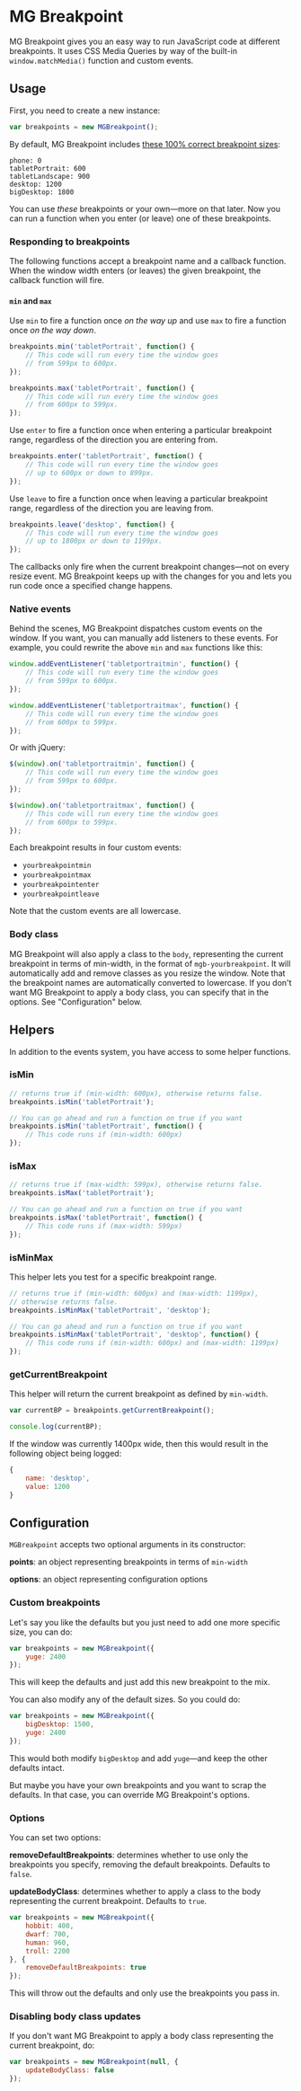 # MG Breakpoint

MG Breakpoint gives you an easy way to run JavaScript code at different breakpoints. It uses CSS Media Queries by way of the built-in `window.matchMedia()` function and custom events.

## Usage

First, you need to create a new instance:

```js
var breakpoints = new MGBreakpoint();
```

By default, MG Breakpoint includes [these 100% correct breakpoint sizes](https://medium.freecodecamp.org/the-100-correct-way-to-do-css-breakpoints-88d6a5ba1862):

```
phone: 0
tabletPortrait: 600
tabletLandscape: 900
desktop: 1200
bigDesktop: 1800
```

You can use _these_ breakpoints or your own—more on that later. Now you can run a function when you enter (or leave) one of these breakpoints.

### Responding to breakpoints

The following functions accept a breakpoint name and a callback function. When the window width enters (or leaves) the given breakpoint, the callback function will fire.

#### `min` and `max`

Use `min` to fire a function once _on the way up_ and use `max` to fire a function once _on the way down_.

```js
breakpoints.min('tabletPortrait', function() {
    // This code will run every time the window goes
    // from 599px to 600px.
});

breakpoints.max('tabletPortrait', function() {
    // This code will run every time the window goes
    // from 600px to 599px.
});
```

Use `enter` to fire a function once when entering a particular breakpoint range, regardless of the direction you are entering from.

```js
breakpoints.enter('tabletPortrait', function() {
    // This code will run every time the window goes
    // up to 600px or down to 899px.
});
```

Use `leave` to fire a function once when leaving a particular breakpoint range, regardless of the direction you are leaving from.

```js
breakpoints.leave('desktop', function() {
    // This code will run every time the window goes
    // up to 1800px or down to 1199px.
});
```

The callbacks only fire when the current breakpoint changes—not on every resize event. MG Breakpoint keeps up with the changes for you and lets you run code once a specified change happens.

### Native events

Behind the scenes, MG Breakpoint dispatches custom events on the window. If you want, you can manually add listeners to these events. For example, you could rewrite the above `min` and `max` functions like this:

```js
window.addEventListener('tabletportraitmin', function() {
    // This code will run every time the window goes
    // from 599px to 600px.
});

window.addEventListener('tabletportraitmax', function() {
    // This code will run every time the window goes
    // from 600px to 599px.
});
```

Or with jQuery:

```js
$(window).on('tabletportraitmin', function() {
    // This code will run every time the window goes
    // from 599px to 600px.
});

$(window).on('tabletportraitmax', function() {
    // This code will run every time the window goes
    // from 600px to 599px.
});
```

Each breakpoint results in four custom events:

- `yourbreakpointmin`
- `yourbreakpointmax`
- `yourbreakpointenter`
- `yourbreakpointleave`

Note that the custom events are all lowercase.

### Body class

MG Breakpoint will also apply a class to the `body`, representing the current breakpoint in terms of min-width, in the format of `mgb-yourbreakpoint`. It will automatically add and remove classes as you resize the window. Note that the breakpoint names are automatically converted to lowercase. If you don't want MG Breakpoint to apply a body class, you can specify that in the options. See "Configuration" below.

## Helpers

 In addition to the events system, you have access to some helper functions.

### isMin

```js
// returns true if (min-width: 600px), otherwise returns false.
breakpoints.isMin('tabletPortrait');

// You can go ahead and run a function on true if you want
breakpoints.isMin('tabletPortrait', function() {
    // This code runs if (min-width: 600px)
});
```

### isMax

```js
// returns true if (max-width: 599px), otherwise returns false.
breakpoints.isMax('tabletPortrait');

// You can go ahead and run a function on true if you want
breakpoints.isMax('tabletPortrait', function() {
    // This code runs if (max-width: 599px)
});
```

### isMinMax

This helper lets you test for a specific breakpoint range.

```js
// returns true if (min-width: 600px) and (max-width: 1199px),
// otherwise returns false.
breakpoints.isMinMax('tabletPortrait', 'desktop');

// You can go ahead and run a function on true if you want
breakpoints.isMinMax('tabletPortrait', 'desktop', function() {
    // This code runs if (min-width: 600px) and (max-width: 1199px)
});
```

### getCurrentBreakpoint

This helper will return the current breakpoint as defined by `min-width`.

```js
var currentBP = breakpoints.getCurrentBreakpoint();

console.log(currentBP);
```

If the window was currently 1400px wide, then this would result in the following object being logged:

```js
{
    name: 'desktop',
    value: 1200
}
```

## Configuration

`MGBreakpoint` accepts two optional arguments in its constructor:

**points**: an object representing breakpoints in terms of `min-width`

**options**: an object representing configuration options

### Custom breakpoints

Let's say you like the defaults but you just need to add one more specific size, you can do:

```js
var breakpoints = new MGBreakpoint({
    yuge: 2400
});
```

This will keep the defaults and just add this new breakpoint to the mix.

You can also modify any of the default sizes. So you could do:

```js
var breakpoints = new MGBreakpoint({
    bigDesktop: 1500,
    yuge: 2400
});
```

This would both modify `bigDesktop` and add `yuge`—and keep the other defaults intact.

But maybe you have your own breakpoints and you want to scrap the defaults. In that case, you can override MG Breakpoint's options.

### Options

You can set two options:

**removeDefaultBreakpoints**: determines whether to use only the breakpoints you specify, removing the default breakpoints. Defaults to `false`.

**updateBodyClass**: determines whether to apply a class to the body representing the current breakpoint. Defaults to `true`.

```js
var breakpoints = new MGBreakpoint({
    hobbit: 400,
    dwarf: 700,
    human: 960,
    troll: 2200
}, {
    removeDefaultBreakpoints: true
});
```

This will throw out the defaults and only use the breakpoints you pass in.

### Disabling body class updates

If you don't want MG Breakpoint to apply a body class representing the current breakpoint, do:

```js
var breakpoints = new MGBreakpoint(null, {
    updateBodyClass: false
});
```